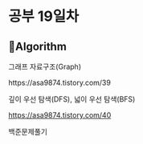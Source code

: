 <h1>공부 19일차</h1>

<h2>📌Algorithm</h2>
그래프 자료구조(Graph)</p>
https://asa9874.tistory.com/39</p>

깊이 우선 탐색(DFS), 넓이 우선 탐색(BFS)</p>
https://asa9874.tistory.com/40</p>


백준문제풀기</p>

